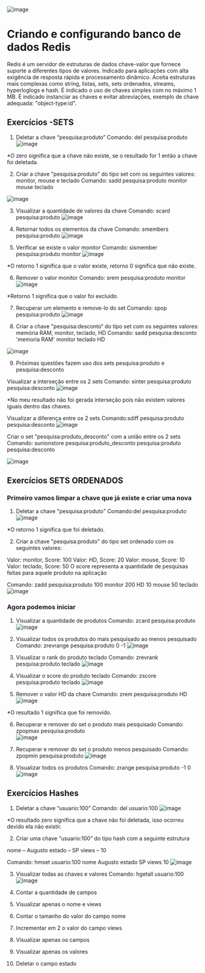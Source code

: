 ![image](https://user-images.githubusercontent.com/78691172/174131694-2befa329-c6ba-4f7a-829b-4ad453781097.png)


# Criando e configurando banco de dados Redis

Redis é um servidor de estruturas de dados chave-valor que fornece suporte a diferentes tipos de valores. Indicado para aplicações com alta exigência de resposta rápida e processamento dinâmico. Aceita estruturas mais complexas como string, listas, sets, sets ordenados, streams, hyperloglogs e hash.
É indicado o uso de chaves simples com no máximo 1 MB. É indicado instanciar as chaves e evitar abreviações, exemplo de chave adequada: "object-type:id".



## Exercícios -SETS

1. Deletar a chave “pesquisa:produto”
Comando: del pesquisa:produto
![image](https://user-images.githubusercontent.com/78691172/175814955-90453912-4cab-43b2-b830-60d20e9d87d0.png)

*O zero significa que a chave não existe, se o resultado for 1 então a chave foi deletada.




2. Criar a chave "pesquisa:produto" do tipo set com os seguintes valores: monitor, mouse e teclado
Comando: sadd pesquisa:produto monitor mouse teclado

![image](https://user-images.githubusercontent.com/78691172/175815037-4d848ade-2010-433c-9e2d-8a260b3b09e0.png)


3. Visualizar a quantidade de valores da chave
Comando: scard pesquisa:produto
![image](https://user-images.githubusercontent.com/78691172/175815068-0541baa3-4d32-4155-94df-424cbeae2404.png)

4. Retornar todos os elementos da chave
Comando: smembers pesquisa:produto
![image](https://user-images.githubusercontent.com/78691172/175815210-c46e1b30-dff5-4e35-bd23-2f7e2a35ec6c.png)

5. Verificar se existe o valor monitor
Comando: sismember pesquisa:produto monitor
![image](https://user-images.githubusercontent.com/78691172/175815280-3c8415a2-def1-4588-a835-cac5701fbc68.png)

*O retorno 1 significa que o valor existe, retorno 0 significa que não existe.

6. Remover o valor monitor
Comando: srem pesquisa:produto monitor
![image](https://user-images.githubusercontent.com/78691172/175815350-fcf5e656-b273-487c-b449-1731c26c27b6.png)

*Retorno 1 significa que o valor foi excluído.

7. Recuperar um elemento e remove-lo do set
Comando: spop pesquisa:produto
![image](https://user-images.githubusercontent.com/78691172/175815545-6e0daccc-69c1-4891-917d-8fc74174137f.png)


8. Criar a chave "pesquisa:desconto“ do tipo set com os seguintes valores: memória RAM, monitor, teclado, HD
Comando: sadd pesquisa:desconto 'memoria RAM' monitor teclado HD

![image](https://user-images.githubusercontent.com/78691172/175815616-808fb3d1-59f4-4ab0-a68a-2050deae244e.png)

9. Próximas questões fazem uso dos sets pesquisa:produto e pesquisa:desconto

Visualizar a interseção entre os 2 sets
Comando: sinter pesquisa:produto pesquisa:desconto
![image](https://user-images.githubusercontent.com/78691172/175815745-d813a691-7643-4a17-9f94-6cad356b1385.png)

*No meu resultado não foi gerada interseção pois não existem valores iguais dentro das chaves.


Visualizar a diferença entre os 2 sets
Comando:sdiff pesquisa:produto pesquisa:desconto
![image](https://user-images.githubusercontent.com/78691172/175815832-97f41c6a-594f-462b-b79d-f3f6e448d5ba.png)


Criar o set "pesquisa:produto_desconto" com a união entre os 2 sets
Comando: sunionstore pesquisa:produto_desconto pesquisa:produto pesquisa:desconto

![image](https://user-images.githubusercontent.com/78691172/175816022-b8a57d9b-aefd-4cba-be88-bb04eab73d3d.png)







## Exercícios SETS ORDENADOS

### Primeiro vamos limpar a chave que já existe e criar uma nova

1. Deletar a chave "pesquisa:produto"
Comando:del pesquisa:produto
![image](https://user-images.githubusercontent.com/78691172/175817088-cf376aae-699c-489b-a1a8-7fc35ffb5f60.png)

*O retorno 1 significa que foi deletado.

2. Criar a chave "pesquisa:produto" do tipo set ordenado com os seguintes valores:

Valor: monitor, Score: 100
Valor: HD, Score: 20
Valor: mouse, Score: 10
Valor: teclado, Score: 50
O score representa a quantidade de pesquisas feitas para aquele produto na aplicação

Comando: zadd pesquisa:produto 100 monitor 200 HD 10 mouse 50 teclado
![image](https://user-images.githubusercontent.com/78691172/175817287-07bc3496-0e5a-4676-aa63-5271851b9ad7.png)


### Agora podemos iniciar
1. Visualizar a quantidade de produtos
Comando: zcard pesquisa:produto
![image](https://user-images.githubusercontent.com/78691172/175817530-141cbe9c-e89e-410d-a7c5-bc272ee864a6.png)

2. Visualizar todos os produtos do mais pesquisado ao menos pesquisado
Comando: zrevrange pesquisa:produto 0 -1
![image](https://user-images.githubusercontent.com/78691172/175817631-0bcc4af1-6da8-4abb-8ac9-523c548a8302.png)


3. Visualizar o rank do produto teclado
Comando: zrevrank pesquisa:produto teclado
![image](https://user-images.githubusercontent.com/78691172/175817690-81efc296-cbe7-460b-a77e-db45a0aaeac7.png)

4. Visualizar o score do produto teclado
Comando: zscore pesquisa:produto teclado
![image](https://user-images.githubusercontent.com/78691172/175817756-88949cc3-a979-4699-99eb-3bda52ccf0b2.png)

5. Remover o valor HD da chave
Comando:  zrem pesquisa:produto HD
![image](https://user-images.githubusercontent.com/78691172/175817796-df8f4924-548d-4fc9-948e-e3c62cc1e72f.png)

*O resultado 1 significa que foi removido.

6. Recuperar e remover do set o produto mais pesquisado
Comando:  zpopmax pesquisa:produto  
![image](https://user-images.githubusercontent.com/78691172/175817869-3a983813-a5be-4a93-928f-d96620fcfb3c.png)

7. Recuperar e remover do set o produto menos pesquisado
Comando: zpopmin pesquisa:produto
![image](https://user-images.githubusercontent.com/78691172/175817925-c6ddc700-1fd2-40f3-b543-2c3ed75ff648.png)

8. Visualizar todos os produtos
Comando: zrange pesquisa:produto -1 0
![image](https://user-images.githubusercontent.com/78691172/175817997-9cae67dd-eef0-42d8-89e0-99ca76e7c115.png)



## Exercícios Hashes

1. Deletar a chave “usuario:100”
Comando: del usuario:100
![image](https://user-images.githubusercontent.com/78691172/175825776-ba69e419-0341-4d93-a76c-ca88e9a149a4.png)


*O resultado zero significa que a chave não foi deletada, isso ocorreu devido ela não existir.

2. Criar uma chave “usuario:100” do tipo hash com a seguinte estrutura

nome – Augusto
estado – SP
views – 10

Comando: hmset usuario:100 nome Augusto estado SP views 10
![image](https://user-images.githubusercontent.com/78691172/175825838-dd6eb6fe-0213-4e3a-9d4a-c015181cf924.png)

3. Visualizar todas as chaves e valores
Comando: hgetall usuario:100
![image](https://user-images.githubusercontent.com/78691172/175825900-d7818225-610a-43aa-9a8a-7a17dfa43e5d.png)

4. Contar a quantidade de campos

5. Visualizar apenas o nome e views

6. Contar o tamanho do valor do campo nome

7. Incrementar em 2 o valor do campo views

8. Visualizar apenas os campos

9. Visualizar apenas os valores

10. Deletar o campo estado
